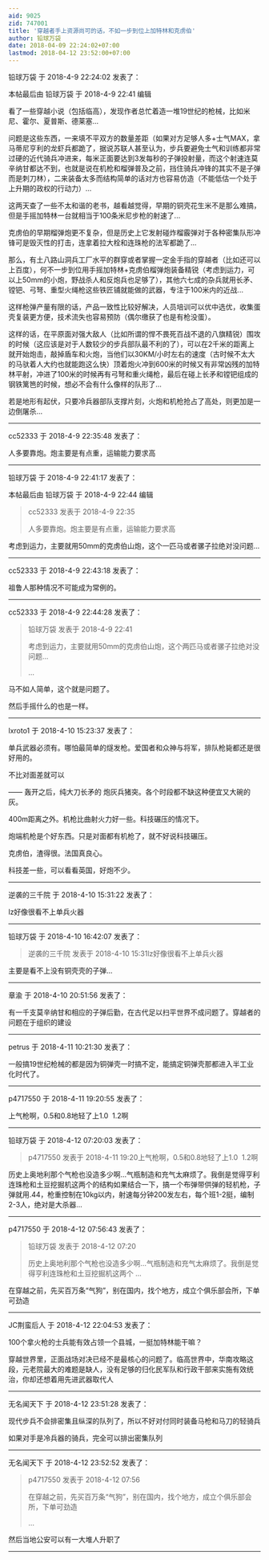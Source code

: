 ```yaml
---
aid: 9025
zid: 747001
title: '穿越者手上资源尚可的话，不如一步到位上加特林和克虏伯'
author: 铅球万袋
date: 2018-04-09 22:24:02+07:00
lastmod: 2018-04-12 23:52:00+07:00
---
```


铅球万袋 于 2018-4-9 22:24:02 发表了：

本帖最后由 铅球万袋 于 2018-4-9 22:41 编辑 

看了一些穿越小说（包括临高），发现作者总忙着造一堆19世纪的枪械，比如米尼、霍尔、夏普斯、德莱塞...

问题是这些东西，一来填不平双方的数量差距（如果对方足够人多+士气MAX，拿马蒂尼亨利的龙虾兵都跪了，据说苏联人甚至认为，步兵要避免士气和训练都非常过硬的近代骑兵冲进来，每米正面要达到3发每秒的子弹投射量，而这个射速连莫辛纳甘都达不到，也就是说在机枪和榴弹普及之前，挡住骑兵冲锋的其实不是子弹而是刺刀林），二来装备太多而结构简单的话对方也容易仿造（不能低估一个处于上升期的政权的行动力）...

这两天查了一些不太和谐的老书，越看越觉得，早期的铜壳花生米不是那么难搞，但是手摇加特林一台就相当于100条米尼步枪的射速了...

克虏伯的早期榴弹炮更不复杂，但是历史上它发射碰炸榴霰弹对于各种密集队形冲锋可是毁灭性的打击，连拿着拉大栓和连珠枪的法军都跪了...

那么，有土八路山洞兵工厂水平的群穿或者掌握一定金手指的穿越者（比如还可以上百度），何不一步到位用手摇加特林+克虏伯榴弹炮装备精锐（考虑到运力，可以上50mm的小炮，野战杀人和反炮兵也足够了），其他六七成的杂兵就用长矛、镗钯、弓弩、重型火绳枪这些铁匠铺就能做的武器，专注于100米内的近战...

这样枪弹产量有限的话，产品一致性比较好解决，人员培训可以优中选优，收集蛋壳复装更方便，技术流失也容易预防（偶尔缴获了也是有枪没蛋）。

这样的话，在平原面对强大敌人（比如所谓的悍不畏死百战不退的八旗精锐）围攻的时候（这应该是对于人数较少的步兵部队最不利的了），可以在2千米的距离上就开始炮击，敲掉盾车和火炮，当他们以30KM/小时左右的速度（古时候不太大的马驮着人大约也就能跑这么快）顶着炮火冲到600米的时候又有非常凶残的加特林平射，冲进了100米的时候再有弓弩和重火绳枪，最后在碰上长矛和镗钯组成的钢铁篱笆的时候，想必不会有什么像样的队形了...

若是地形有起伏，只要冷兵器部队支撑片刻，火炮和机枪抢占了高处，则更加是一边倒屠杀...

---------

cc52333 于 2018-4-9 22:35:48 发表了：

人多要靠炮。炮主要是有点重，运输能力要求高

---------

铅球万袋 于 2018-4-9 22:41:17 发表了：

本帖最后由 铅球万袋 于 2018-4-9 22:44 编辑 


> 
> cc52333 发表于 2018-4-9 22:35
> 
> 人多要靠炮。炮主要是有点重，运输能力要求高



考虑到运力，主要就用50mm的克虏伯山炮，这个一匹马或者骡子拉绝对没问题...

---------

cc52333 于 2018-4-9 22:43:18 发表了：

祖鲁人那种情况不可能成为常例的。

---------

cc52333 于 2018-4-9 22:44:28 发表了：

> 铅球万袋 发表于 2018-4-9 22:41
> 
> 考虑到运力，主要就用50mm的克虏伯山炮，这个两匹马或者骡子拉绝对没问题...
> 
> ...



马不如人简单，这个就是问题了。

然后手摇什么的也是一样。

---------

lxroto1 于 2018-4-10 15:23:37 发表了：

单兵武器必须有。哪怕最简单的燧发枪。爱国者和众神与将军，排队枪毙都还是很好用的。

不比对面差就可以

—— 轰开之后，纯大刀长矛的 炮灰兵猪突。各个时段都不缺这种便宜又大碗的灰。

400m距离之外。机枪比曲射火力好一些。科技碾压的情况下。 

炮端机枪是个好东西。只是对面都有机枪了，就不好说科技碾压。

克虏伯，渣得很。法国真良心。

科技差一些，可以看看英国，好炮不少。

---------

逆袭的三千院 于 2018-4-10 15:31:22 发表了：

lz好像很看不上单兵火器

---------

铅球万袋 于 2018-4-10 16:42:07 发表了：

> 逆袭的三千院 发表于 2018-4-10 15:31lz好像很看不上单兵火器



主要是看不上没有铜壳壳的子弹...

---------

章渝 于 2018-4-10 20:51:56 发表了：

有一千支莫辛纳甘和相应的子弹后勤，在古代足以扫平世界不成问题了。穿越者的问题在于组织的建设

---------

petrus 于 2018-4-11 10:21:30 发表了：

一般搞19世纪枪械的都是因为铜弹壳一时搞不定，能搞定铜弹壳那都进入半工业化时代了。

---------

p4717550 于 2018-4-11 19:20:55 发表了：

上气枪啊，0.5和0.8地轻了上1.0  1.2啊

---------

铅球万袋 于 2018-4-12 07:20:03 发表了：

> p4717550 发表于 2018-4-11 19:20上气枪啊，0.5和0.8地轻了上1.0  1.2啊



历史上奥地利那个气枪也没造多少啊...气瓶制造和充气太麻烦了。我倒是觉得亨利连珠枪和土豆挖掘机这两个的结构如果结合一下，搞一个布弹带供弹的轻机枪，子弹就用.44，枪重控制在10kg以内，射速每分钟200发左右，每个班1-2挺，编制2-3人，绝对是大杀器...

---------

p4717550 于 2018-4-12 07:56:43 发表了：

> 铅球万袋 发表于 2018-4-12 07:20
> 
> 历史上奥地利那个气枪也没造多少啊...气瓶制造和充气太麻烦了。我倒是觉得亨利连珠枪和土豆挖掘机这两个 ...



在穿越之前，先买百万条“气狗”，别在国内，找个地方，成立个俱乐部会所，下单可劲造

---------

JC荆蛮后人 于 2018-4-12 22:04:53 发表了：

100个拿火枪的士兵能有效占领一个县城，一挺加特林能干嘛？

穿越世界里，正面战场对决已经不是最核心的问题了。临高世界中，华南攻略这段，元老院最大的难题是缺人，没有足够的归化民军队和行政干部来实施有效统治，你却还想着用先进武器取代人

---------

无名闻天下 于 2018-4-12 23:51:28 发表了：

现代步兵不会排密集且纵深的队列了，所以不好对付同时装备马枪和马刀的轻骑兵

如果对手是冷兵器的骑兵，完全可以排出密集队列

---------

无名闻天下 于 2018-4-12 23:52:52 发表了：

> p4717550 发表于 2018-4-12 07:56
> 
> 在穿越之前，先买百万条“气狗”，别在国内，找个地方，成立个俱乐部会所，下单可劲造
> 
> ...



然后当地公安可以有一大堆人升职了

---------

